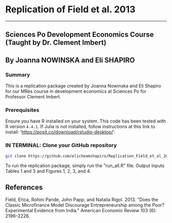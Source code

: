 # Replication of Field et al. 2013
---

## Sciences Po Development Economics Course (Taught by Dr. Clement Imbert)
## By Joanna NOWINSKA and Eli SHAPIRO

### Summary
This is a replication package created by Joanna Nowinska and Eli Shapiro for our MRes course in development economics at Sciences Po for Professor Clement Imbert.

### Prerequisites
Ensure you have R installed on your system. This code has been tested with R version `4.4.1`. If Julia is not installed, follow instructions at this link to install: 'https://posit.co/download/rstudio-desktop/'.

### IN TERMINAL: Clone your GitHub repository
```bash
git clone https://github.com/elicheamshapiro/Replication_Field_et_al_2013
```

To run the replication package, simply run the "run_all.R" file. Output inputs Tables 1 and 3 and Figures 1, 2, 3, and 4.

## References
Field, Erica, Rohini Pande, John Papp, and Natalia Rigol. 2013. "Does the Classic Microfinance Model Discourage Entrepreneurship among the Poor? Experimental Evidence from India." American Economic Review 103 (6): 2196–2226.
